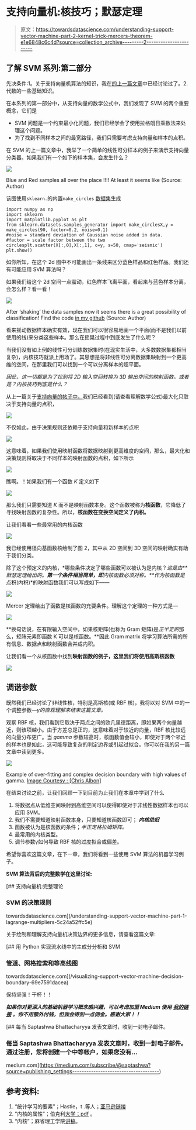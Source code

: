 # 支持向量机:核技巧；默瑟定理

> 原文：<https://towardsdatascience.com/understanding-support-vector-machine-part-2-kernel-trick-mercers-theorem-e1e6848c6c4d?source=collection_archive---------2----------------------->

## 了解 SVM 系列:第二部分

先决条件:1。关于支持向量机算法的知识，我在[的上一篇文章](/understanding-support-vector-machine-part-1-lagrange-multipliers-5c24a52ffc5e)中已经讨论过了。2.代数的一些基础知识。

在本系列的第一部分中，从支持向量的数学公式中，我们发现了 SVM 的两个重要概念，它们是

*   SVM 问题是一个约束最小化问题，我们已经学会了使用拉格朗日乘数法来处理这个问题。
*   为了找到不同样本之间的最宽路径，我们只需要考虑支持向量和样本的点积。

在 SVM 的上一篇文章中，我举了一个简单的线性可分样本的例子来演示支持向量分类器。如果我们有一个如下的样本集，会发生什么？

![](img/b08cfc0d51e00e7e7b74b78aeb6224f1.png)

Blue and Red samples all over the place !!!! At least it seems like (Source: Author)

该图使用`sklearn.`的内置`make_circles` [数据集](https://scikit-learn.org/stable/modules/generated/sklearn.datasets.make_circles.html#sklearn-datasets-make-circles)生成

```
import numpy as np 
import sklearn 
import matplotlib.pyplot as plt
from sklearn.datasets.samples_generator import make_circlesX,y = make_circles(90, factor=0.2, noise=0.1) 
#noise = standard deviation of Gaussian noise added in data. 
#factor = scale factor between the two circlesplt.scatter(X[:,0],X[:,1], c=y, s=50, cmap='seismic')
plt.show()
```

如你所知，在这个 2d 图中不可能画出一条线来区分蓝色样品和红色样品。我们还有可能应用 SVM 算法吗？

如果我们给这个 2d 空间一点震动，红色样本飞离平面，看起来与蓝色样本分离，会怎么样？看一看！

![](img/a977c0bc64d486936a02daefd2451ce4.png)

After ‘shaking’ the data samples now it seems there is a great possibility of classification! Find the code [in my github](https://github.com/suvoooo/Machine_Learning/blob/master/SVMdemo.py) (Source: Author)

看来摇动数据样本确实有效，现在我们可以很容易地画一个平面(而不是我们以前使用的线)来分类这些样本。那么在摇晃过程中到底发生了什么呢？

当我们没有如上例的线性可分训练数据集时(在现实生活中，大多数数据集都相当复杂)，内核技巧就派上用场了。其思想是将非线性可分离数据集映射到一个更高维的空间，在那里我们可以找到一个可以分离样本的超平面。

*因此，这一切都是为了找到将 2D 输入空间转换为 3D 输出空间的映射函数。或者是？内核技巧到底是什么？*

从上一篇关于[支持向量的帖子中，](/understanding-support-vector-machine-part-1-lagrange-multipliers-5c24a52ffc5e)我们已经看到(请查看理解数学公式)最大化只取决于支持向量的点积，

![](img/bde75ed20a1a0e8cac6154c409178688.png)

不仅如此，由于决策规则还依赖于支持向量和新样本的点积

![](img/fe45fde8e9941dc14f5adffa3cca6216.png)

这意味着，如果我们使用映射函数将数据映射到更高维度的空间，那么，最大化和决策规则将取决于不同样本的映射函数的点积，如下所示

![](img/759e72975af216008ff7dd23b169aef7.png)

瞧啊。！如果我们有一个函数 *K* 定义如下

![](img/7f4de6f96a0f8355b7f92bf30e428700.png)

那么我们只需要知道 *K* 而不是映射函数本身。这个函数被称为**核函数**，它降低了寻找映射函数的复杂性。所以，**核函数在变换空间定义了内积。**

让我们看看一些最常用的内核函数

![](img/8c1f3ff2841052669a79dfb8583a37cb.png)

我已经使用径向基函数核绘制了图 2，其中从 2D 空间到 3D 空间的映射确实有助于我们分类。

除了这个预定义的内核，*哪些条件决定了哪些函数可以被认为是内核？*这是由**默瑟定理给出的。**第一个条件相当简单，即**内核函数必须对称。**作为核函数是*点积(内积)*的映射函数我们可以写成如下——

![](img/27308a3c78b02201543ce4ab59ba81ac.png)

Mercer 定理给出了函数是核函数的充要条件。理解这个定理的一种方式是—

![](img/e5ce5c3f100b4b1bc9c0919d56e3b7ea.png)

**换句话说，在有限输入空间中，如果核矩阵(也称为 Gram 矩阵)是*正半定的*那么，矩阵元素即函数 K 可以是核函数。**因此 Gram matrix 将学习算法所需的所有信息、数据点和映射函数合并成内积。

让我们看一个从核函数中找到**映射函数的例子，这里我们将使用高斯核函数**

![](img/1b9030bd100401b504675649b93c711b.png)

## 调谐参数

既然我们已经讨论了非线性核，特别是高斯核(或 RBF 核)，我将以对 SVM 中的一个调整参数—*γ的直观理解来结束这篇文章。*

观察 RBF 核，我们看到它取决于两点之间的欧几里德距离，即如果两个向量越近，则该项越小。由于方差总是正的，这意味着对于较近的向量，RBF 核比较远的向量分布更广。当 *gamma* 参数较高时，核函数值会较小，即使对于两个邻近的样本也是如此，这可能导致复杂的判定边界或引起过拟合。你可以在我的另一篇文章中读到更多。

![](img/55bacb2d9fde05163b771ada541f027d.png)

Example of over-fitting and complex decision boundary with high values of gamma. [Image Courtesy : [Chris Albon]](https://chrisalbon.com/machine_learning/support_vector_machines/svc_parameters_using_rbf_kernel/)

在结束讨论之前，让我们回顾一下到目前为止我们在本章中学到了什么

1.  将数据点从低维空间映射到高维空间可以使得即使对于非线性数据样本也可以应用 SVM。
2.  我们不需要知道映射函数本身，只要知道核函数即可； ***内核绝招***
3.  函数被认为是核函数的条件；*半正定格拉姆矩阵。*
4.  最常用的内核类型。
5.  调节参数γ如何导致 RBF 核的过度拟合或偏差。

希望你喜欢这篇文章，在下一章，我们将看到一些使用 SVM 算法的机器学习例子。

**SVM 算法背后的完整数学在这里讨论:**

[](/understanding-support-vector-machine-part-1-lagrange-multipliers-5c24a52ffc5e) [## 支持向量机:完整理论

### SVM 的决策规则

towardsdatascience.com](/understanding-support-vector-machine-part-1-lagrange-multipliers-5c24a52ffc5e) 

关于绘制和理解支持向量机决策边界的更多信息，请查看这篇文章:

[](/visualizing-support-vector-machine-decision-boundary-69e7591dacea) [## 用 Python 实现流水线中的主成分分析和 SVM

### 管道、网格搜索和等高线图

towardsdatascience.com](/visualizing-support-vector-machine-decision-boundary-69e7591dacea) 

保持坚强！干杯！！

***如果你对更深入的基础机器学习概念感兴趣，可以考虑加盟 Medium 使用*** [***我的链接***](https://saptashwa.medium.com/membership) ***。你不用额外付钱，但我会得到一点佣金。感谢大家！！***

[](https://medium.com/subscribe/@saptashwa?source=publishing_settings-------------------------------------) [## 每当 Saptashwa Bhattacharyya 发表文章时，收到一封电子邮件。

### 每当 Saptashwa Bhattacharyya 发表文章时，收到一封电子邮件。通过注册，您将创建一个中等帐户，如果您没有…

medium.com](https://medium.com/subscribe/@saptashwa?source=publishing_settings-------------------------------------) 

## 参考资料:

1.  “统计学习的要素”；Hastie，t .等人；[亚马逊链接](https://www.amazon.com/Elements-Statistical-Learning-Prediction-Statistics-ebook/dp/B00475AS2E)
2.  ”内核的属性”；伯克利[大学；pdf](https://people.eecs.berkeley.edu/~jordan/kernels/0521813972c03_p47-84.pdf) 。
3.  “内核”；麻省理工学院[讲稿](https://ocw.mit.edu/courses/sloan-school-of-management/15-097-prediction-machine-learning-and-statistics-spring-2012/lecture-notes/MIT15_097S12_lec13.pdf)。